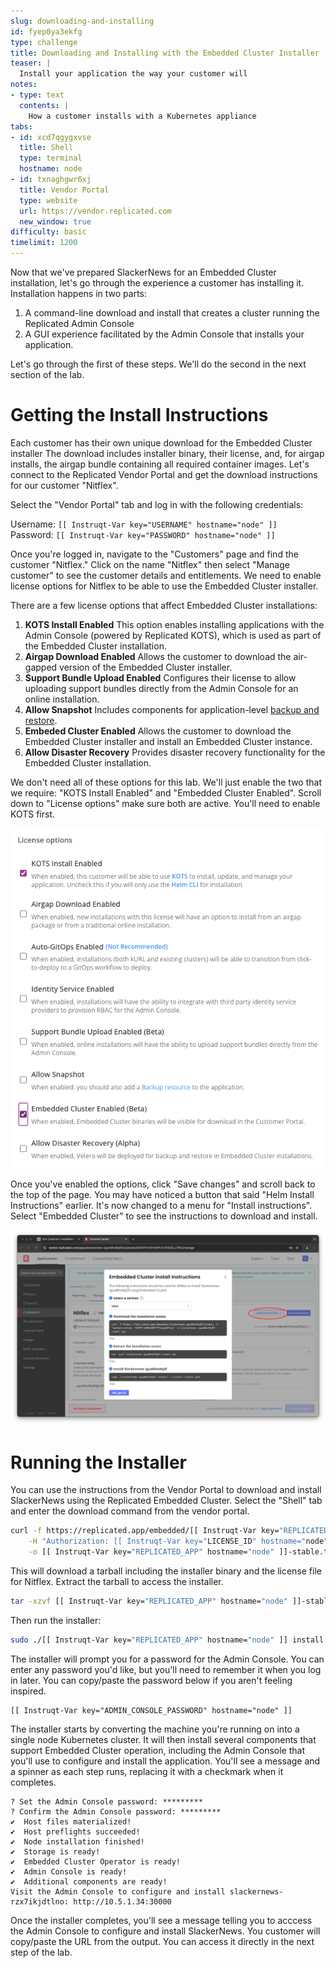 ```yaml
---
slug: downloading-and-installing
id: fyep0ya3ekfg
type: challenge
title: Downloading and Installing with the Embedded Cluster Installer
teaser: |
  Install your application the way your customer will
notes:
- type: text
  contents: |
    How a customer installs with a Kubernetes appliance
tabs:
- id: xcd7qgygxvse
  title: Shell
  type: terminal
  hostname: node
- id: txnaghgwr6xj
  title: Vendor Portal
  type: website
  url: https://vendor.replicated.com
  new_window: true
difficulty: basic
timelimit: 1200
---
```


Now that we've prepared SlackerNews for an Embedded Cluster installation,
let's go through the experience a customer has installing it. Installation
happens in two parts:

1. A command-line download and install that creates a cluster
   running the Replicated Admin Console
2. A GUI experience facilitated by the Admin Console that installs
   your application.

Let's go through the first of these steps. We'll do the second in the next
section of the lab.

Getting the Install Instructions
================================

Each customer has their own unique download for the Embedded Cluster installer
The download includes installer binary, their license, and, for airgap
installs, the airgap bundle containing all required container images. Let's
connect to the Replicated Vendor Portal and get the download instructions for
our customer "Nitflex".

Select the "Vendor Portal" tab and log in with the following credentials:

Username: `[[ Instruqt-Var key="USERNAME" hostname="node" ]]`<br/>
Password: `[[ Instruqt-Var key="PASSWORD" hostname="node" ]]`

Once you're logged in, navigate to the "Customers" page and find the customer
"Nitflex." Click on the name "Nitflex" then select "Manage customer" to see
the customer details and entitlements. We need to enable license options
for Nitflex to be able to use the Embedded Cluster installer.

There are a few license options that affect Embedded Cluster installations:

1. **KOTS Install Enabled** This option enables installing applications with
   the Admin Console (powered by Replicated KOTS), which is used as part of
   the Embedded Cluster installation.
4. **Airgap Download Enabled** Allows the customer to download the air-gapped
   version of the Embedded Cluster installer.
2. **Support Bundle Upload Enabled** Configures their license to allow
   uploading support bundles directly from the Admin Console for an online
   installation.
2. **Allow Snapshot** Includes components for application-level [backup and
   restore](https://docs.replicated.com/vendor/snapshots-overview).
2. **Embeded Cluster Enabled** Allows the customer to download the Embedded
   Cluster installer and install an Embedded Cluster instance.
4. **Allow Disaster Recovery** Provides disaster recovery functionality for
   the Embedded Cluster installation.

We don't need all of these options for this lab. We'll just enable the two
that we require: "KOTS Install Enabled" and "Embedded Cluster Enabled". Scroll
down to "License options" make sure both are active. You'll need to enable
KOTS first.

![Setting license options for the Embedded Cluster installation](../assets/embedded-cluster-license-options.png)

Once you've enabled the options, click "Save changes" and scroll back to the
top of the page. You may have noticed a button that said "Helm Install
Instructions" earlier. It's now changed to a menu for "Install instructions".
Select "Embedded Cluster" to see the instructions to download and install.

![Embedded Cluster Install Instructions](../assets/embedded-cluster-install-instructions.png)

Running the Installer
=====================

You can use the instructions from the Vendor Portal to download and install
SlackerNews using the Replicated Embedded Cluster. Select the "Shell" tab and
enter the download command from the vendor portal.

```bash
curl -f https://replicated.app/embedded/[[ Instruqt-Var key="REPLICATED_APP" hostname="node" ]]/stable \
    -H "Authorization: [[ Instruqt-Var key="LICENSE_ID" hostname="node" ]]" \
    -o [[ Instruqt-Var key="REPLICATED_APP" hostname="node" ]]-stable.tgz
```

This will download a tarball including the installer binary and the license
file for Nitflex. Extract the tarball to access the installer.

```bash
tar -xzvf [[ Instruqt-Var key="REPLICATED_APP" hostname="node" ]]-stable.tgz
```

Then run the installer:

```bash
sudo ./[[ Instruqt-Var key="REPLICATED_APP" hostname="node" ]] install --license license.yaml
```

The installer will prompt you for a password for the Admin Console. You can
enter any password you'd like, but you'll need to remember it when you log in
later. You can copy/paste the password below if you aren't feeling inspired.

```
[[ Instruqt-Var key="ADMIN_CONSOLE_PASSWORD" hostname="node" ]]
```

The installer starts by converting the machine you're running on into a single
node Kubernetes cluster. It will then install several components that support
Embedded Cluster operation, including the Admin Console that you'll use
to configure and install the application. You'll see a message and a spinner as each step
runs, replacing it with a checkmark when it completes.

```
? Set the Admin Console password: *********
? Confirm the Admin Console password: *********
✔  Host files materialized!
✔  Host preflights succeeded!
✔  Node installation finished!
✔  Storage is ready!
✔  Embedded Cluster Operator is ready!
✔  Admin Console is ready!
✔  Additional components are ready!
Visit the Admin Console to configure and install slackernews-rzx7ikjdtlno: http://10.5.1.34:30000
```

Once the installer completes, you'll see a message telling you to acccess the
Admin Console to configure and install SlackerNews. You customer will
copy/paste the URL from the output. You can access it directly in the next
step of the lab.
